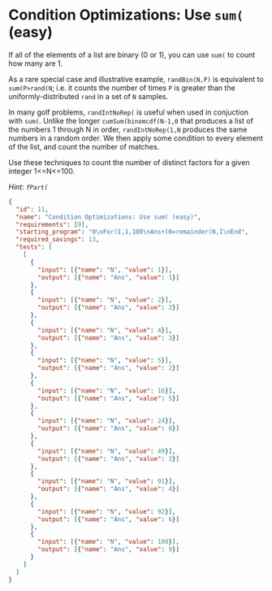 # Condition Optimizations: Use `sum(` (easy)
If all of the elements of a list are binary (0 or 1), you can use `sum(` to count how many are 1.

As a rare special case and illustrative example, `randBin(N,P)` is equivalent to `sum(P>rand(N`; i.e. it counts the number of times `P` is greater than the uniformly-distributed `rand` in a set of `N` samples.

In many golf problems, `randIntNoRep(` is useful when used in conjuction with `sum(`. Unlike the longer `cumSum(binomcdf(N-1,0` that produces a list of the numbers 1 through N in order, `randIntNoRep(1,N` produces the same numbers in a random order. We then apply some condition to every element of the list, and count the number of matches.

Use these techniques to count the number of distinct factors for a given integer 1<=N<=100.

_Hint: `fPart(`_
<!-- 23 bytes {
      "regex": "sum\\(not\\(fPart\\(N/randIntNoRep\\(1,N"
    }-->
```json
{
  "id": 11,
  "name": "Condition Optimizations: Use sum( (easy)",
  "requirements": [9],
  "starting_program": "0\nFor(I,1,100\nAns+(0=remainder(N,I\nEnd",
  "required_savings": 13,
  "tests": [
    [
      {
        "input": [{"name": "N", "value": 1}],
        "output": [{"name": "Ans", "value": 1}]
      },
      {
        "input": [{"name": "N", "value": 2}],
        "output": [{"name": "Ans", "value": 2}]
      },
      {
        "input": [{"name": "N", "value": 4}],
        "output": [{"name": "Ans", "value": 3}]
      },
      {
        "input": [{"name": "N", "value": 5}],
        "output": [{"name": "Ans", "value": 2}]
      },
      {
        "input": [{"name": "N", "value": 16}],
        "output": [{"name": "Ans", "value": 5}]
      },
      {
        "input": [{"name": "N", "value": 24}],
        "output": [{"name": "Ans", "value": 8}]
      },
      {
        "input": [{"name": "N", "value": 49}],
        "output": [{"name": "Ans", "value": 3}]
      },
      {
        "input": [{"name": "N", "value": 91}],
        "output": [{"name": "Ans", "value": 4}]
      },
      {
        "input": [{"name": "N", "value": 92}],
        "output": [{"name": "Ans", "value": 6}]
      },
      {
        "input": [{"name": "N", "value": 100}],
        "output": [{"name": "Ans", "value": 9}]
      }
    ]
  ]
}
```